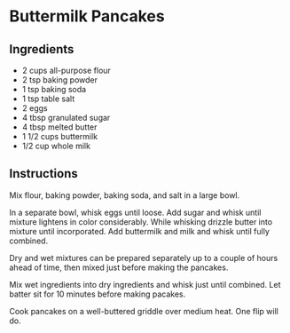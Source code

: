 # Buttermilk Pancakes

## Ingredients

* 2 cups all-purpose flour
* 2 tsp baking powder
* 1 tsp baking soda
* 1 tsp table salt
* 2 eggs
* 4 tbsp granulated sugar
* 4 tbsp melted butter
* 1 1/2 cups buttermilk
* 1/2 cup whole milk

## Instructions

Mix flour, baking powder, baking soda, and salt in a large bowl.

In a separate bowl, whisk eggs until loose. Add sugar and whisk until 
mixture lightens in color considerably. While whisking drizzle butter into
mixture until incorporated. Add buttermilk and milk and whisk until fully
combined.

Dry and wet mixtures can be prepared separately up to a couple of hours 
ahead of time, then mixed just before making the pancakes.

Mix wet ingredients into dry ingredients and whisk just until combined. Let 
batter sit for 10 minutes before making pacakes.

Cook pancakes on a well-buttered griddle over medium heat. One flip will do.

